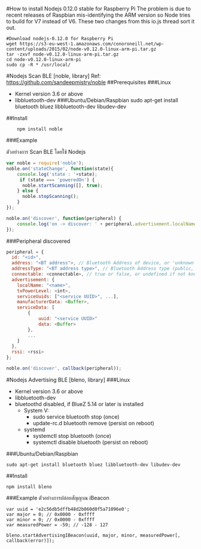 

#How to install Nodejs 0.12.0 stable for Raspberry Pi
The problem is due to recent releases of Raspbian mis-identifying the ARM version so Node tries to build for V7 instead of V6. These two changes from this io.js thread sort it out.
```linux
#Download nodejs-0.12.0 for Raspberry Pi
wget https://s3-eu-west-1.amazonaws.com/conoroneill.net/wp-content/uploads/2015/02/node-v0.12.0-linux-arm-pi.tar.gz
tar -zxvf node-v0.12.0-linux-arm-pi.tar.gz
cd node-v0.12.0-linux-arm-pi
sudo cp -R * /usr/local/
```

#Nodejs Scan BLE [noble, library]
Ref: https://github.com/sandeepmistry/noble
##Prerequisites
###Linux 
- Kernel version 3.6 or above
- libbluetooth-dev
###Ubuntu/Debian/Raspbian
sudo apt-get install bluetooth bluez libbluetooth-dev libudev-dev

##Install
```linux
    npm install noble
```

###Example

ตัวอย่างการ Scan BLE โดยใช้ Nodejs
```Javascript
var noble = require('noble');
noble.on('stateChange', function(state){
    console.log('state : '+state);
     if (state === 'poweredOn') {
      noble.startScanning([], true);
    } else {
      noble.stopScanning();
    }
});

noble.on('discover', function(peripheral) {
    console.log('on -> discover: ' + peripheral.advertisement.localName);
});
```

###Peripheral discovered
```Javascript
peripheral = {
  id: "<id>",
  address: "<BT address">, // Bluetooth Address of device, or 'unknown' if not known
  addressType: "<BT address type>", // Bluetooth Address type (public, random), or 'unknown' if not known
  connectable: <connectable>, // true or false, or undefined if not known
  advertisement: {
    localName: "<name>",
    txPowerLevel: <int>,
    serviceUuids: ["<service UUID>", ...],
    manufacturerData: <Buffer>,
    serviceData: [
        {
            uuid: "<service UUID>"
            data: <Buffer>
        },
        ...
    ]
  },
  rssi: <rssi>
};

noble.on('discover', callback(peripheral));
```

#Nodejs Advertising BLE [bleno, library]
###Linux 
- Kernel version 3.6 or above
- libbluetooth-dev
- bluetoothd disabled, if BlueZ 5.14 or later is installed
    - System V:
        - sudo service bluetooth stop (once)
        - update-rc.d bluetooth remove (persist on reboot)
    - systemd
        - systemctl stop bluetooth (once)
        - systemctl disable bluetooth (persist on reboot)

###Ubuntu/Debian/Raspbian
```Linux
sudo apt-get install bluetooth bluez libbluetooth-dev libudev-dev
```
##Install
```linux 
npm install bleno
```

###Example
ตัวอย่างการปล่อยสัญญาณ iBeacon
```nodejs
var uuid = 'e2c56db5dffb48d2b060d0f5a71096e0';
var major = 0; // 0x0000 - 0xffff
var minor = 0; // 0x0000 - 0xffff
var measuredPower = -59; // -128 - 127

bleno.startAdvertisingIBeacon(uuid, major, minor, measuredPower[, callback(error)]);
```

